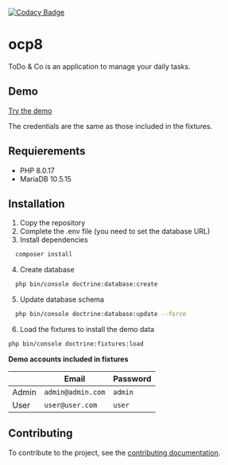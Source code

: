 [![Codacy Badge](https://app.codacy.com/project/badge/Grade/87ed5cd1f6844b6c8d39524e994ed358)](https://www.codacy.com/gh/thaydan/ocp8-dev/dashboard?utm_source=github.com&amp;utm_medium=referral&amp;utm_content=thaydan/ocp8-dev&amp;utm_campaign=Badge_Grade)

# ocp8

ToDo & Co is an application to manage your daily tasks.

## Demo

[Try the demo](https://ocp8.rominfo.fr)  

The credentials are the same as those included in the fixtures.

## Requierements
- PHP 8.0.17
- MariaDB 10.5.15

## Installation

1. Copy the repository  
2. Complete the .env file (you need to set the database URL)
3. Install dependencies  
```bash
  composer install
```
4. Create database
```bash
  php bin/console doctrine:database:create
```
5. Update database schema
```bash
  php bin/console doctrine:database:update --force
```
6. Load the fixtures to install the demo data

```bash
php bin/console doctrine:fixtures:load
```

**Demo accounts included in fixtures**  
  
&nbsp; | Email | Password
--- | --- | ---
Admin | `admin@admin.com` | `admin`  
User | `user@user.com` | `user`  

## Contributing
To contribute to the project, see the [contributing documentation](/CONTRIBUTING.md).
